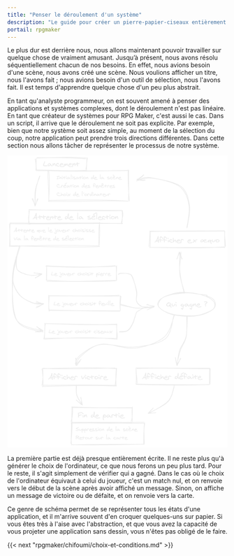 ```yaml
---
title: "Penser le déroulement d'un système"
description: "Le guide pour créer un pierre-papier-ciseaux entièrement en scripts sur RPG Maker VX Ace. Apprenez à scripter en Ruby et RGSS pour créer vos propres systèmes sur RPG Maker !"
portail: rpgmaker
---
```


Le plus dur est derrière nous, nous allons maintenant pouvoir travailler sur quelque chose de vraiment amusant. Jusqu’à présent, nous avons résolu séquentiellement chacun de nos besoins. En effet, nous avions besoin d'une scène, nous avons créé une scène. Nous voulions afficher un titre, nous l'avons fait ; nous avions besoin d'un outil de sélection, nous l'avons fait. Il est temps d'apprendre quelque chose d'un peu plus abstrait.

En tant qu'analyste programmeur, on est souvent amené à penser des applications et systèmes complexes, dont le déroulement n'est pas linéaire. En tant que créateur de systèmes pour RPG Maker, c'est aussi le cas. Dans un script, il arrive que le déroulement ne soit pas explicite. Par exemple, bien que notre système soit assez simple, au moment de la sélection du coup, notre application peut prendre trois directions différentes. Dans cette section nous allons tâcher de représenter le processus de notre système.

![Schéma du déroulement du système](/images/rpgmaker/chifoumi/schema3.png)

La première partie est déjà presque entièrement écrite. Il ne reste plus qu'à générer le choix de l'ordinateur, ce que nous ferons un peu plus tard. Pour le reste, il s'agit simplement de vérifier qui a gagné. Dans le cas où le choix de l'ordinateur équivaut à celui du joueur, c'est un match nul, et on renvoie vers le début de la scène après avoir affiché un message. Sinon, on affiche un message de victoire ou de défaite, et on renvoie vers la carte.

Ce genre de schéma permet de se représenter tous les états d'une application, et il m'arrive souvent d'en croquer quelques-uns sur papier. Si vous êtes très à l'aise avec l'abstraction, et que vous avez la capacité de vous projeter une application sans dessin, vous n'êtes pas obligé de le faire.

{{< next "rpgmaker/chifoumi/choix-et-conditions.md" >}}
